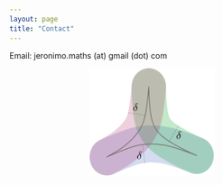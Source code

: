 ```yaml
---
layout: page
title: "Contact"
---
```


Email: jeronimo.maths (at) gmail (dot) com

<!--Address: Department of Mathematics (20.30) Room 1.012, Englerstraße 2, 76131 Karlsruhe , Germany.-->

<!--[Institutional website]( https://www.math.kit.edu/iag2/~garcia/en)-->

<center><img src="/Thin.png" width="220" height="190"></center>
